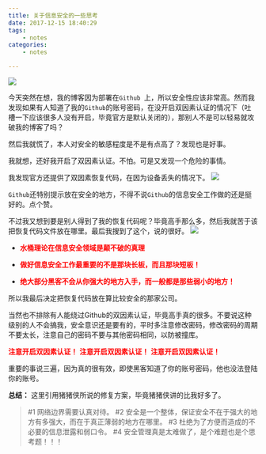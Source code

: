 ```yaml
---
title: 关于信息安全的一些思考
date: 2017-12-15 18:40:29
tags:
	- notes
categories:
	- notes

---
```





![](https://i.imgur.com/NhlLsqs.jpg)

<!--more-->

今天突然在想，我的博客因为部署在`Github `上，所以安全性应该非常高。然而我发现如果有人知道了我的`Github`的账号密码，在没开启双因素认证的情况下（吐槽一下应该很多人没有开启，毕竟官方是默认关闭的），那别人不是可以轻易就攻破我的博客了吗？

然后我就慌了，本人对安全的敏感程度是不是有点高了？发现也是好事。

我就想，还好我开启了双因素认证。不怕。可是又发现一个危险的事情。


我发现官方还提供了双因素恢复代码，在因为设备丢失的情况下。
![](https://i.imgur.com/WPmsp5j.png)

`Github`还特别提示放在安全的地方，不得不说`Github`的信息安全工作做的还是挺好的。点个赞。

不过我又想到要是别人得到了我的恢复代码呢？毕竟高手那么多，然后我就苦于该把恢复代码文件放在哪里。最后我搜到了这个，说的很好。
![](https://i.imgur.com/6gMEWb1.png)


 
- <font color=red>**水桶理论在信息安全领域是颠不破的真理**</font>


 
- <font color=red>**做好信息安全工作最重要的不是那块长板，而且那块短板！**</font>

- <font color=red>**绝大部分黑客不会从你强大的地方入手，而一般都是那些弱小的地方！**</font>


所以我最后决定把恢复代码放在算比较安全的那家公司。

当然也不排除有人能绕过Github的双因素认证，毕竟高手真的很多。不要说这种级别的人不会搞我，安全意识还是要有的，平时多注意修改密码，修改密码的周期不要太长，注意自己的密码不要与其他密码相同，以防被撞库。

<font color=red>**注意开启双因素认证！**
**注意开启双因素认证！**
**注意开启双因素认证！**
</font>

重要的事说三遍，因为真的很有效，即使黑客知道了你的账号密码，他也没法登陆你的账号。




**总结：**
这里引用猪猪侠所说的修复方案，毕竟猪猪侠讲的比我好多了。

> #1 网络边界需要认真对待。
> #2 安全是一个整体，保证安全不在于强大的地方有多强大，而在于真正薄弱的地方在哪里。
> #3 杜绝为了方便而造成的不必要的信息泄露和弱口令。
> #4 安全管理真是太难做了，是个难题也是个思考题！！！
